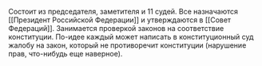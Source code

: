 Состоит из председателя, заметителя и 11 судей. Все назначаются [[Президент Российской Федерации]] и утверждаются в [[Совет Федераций]].
Занимается проверкой законов на соответствие конституции. По-идее каждый может написать в конституционный суд жалобу на закон, который не противоречит конституции (нарушение прав, что-нибудь еще наверное).